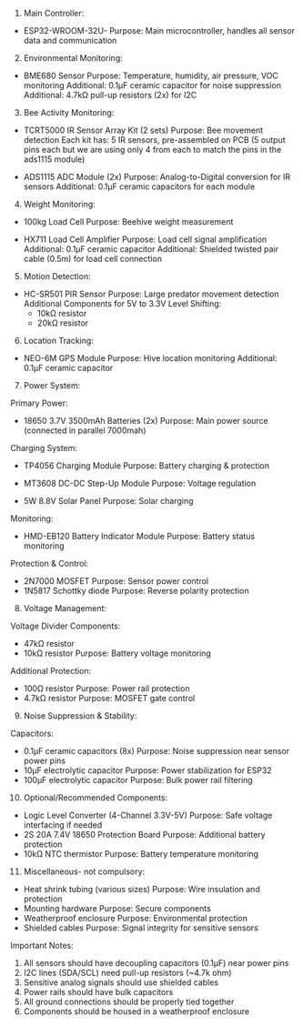 1. Main Controller:

- ESP32-WROOM-32U- Purpose: Main microcontroller, handles all sensor data and communication


2. Environmental Monitoring:

- BME680 Sensor
  Purpose: Temperature, humidity, air pressure, VOC monitoring
  Additional: 0.1µF ceramic capacitor for noise suppression
  Additional: 4.7kΩ pull-up resistors (2x) for I2C


3. Bee Activity Monitoring:

- TCRT5000 IR Sensor Array Kit (2 sets)
  Purpose: Bee movement detection
  Each kit has: 5 IR sensors, pre-assembled on PCB (5 output pins each but we are using only 4 from each to match the pins in the ads1115 module)

- ADS1115 ADC Module (2x)
  Purpose: Analog-to-Digital conversion for IR sensors
  Additional: 0.1µF ceramic capacitors for each module


4. Weight Monitoring:

- 100kg Load Cell
  Purpose: Beehive weight measurement

- HX711 Load Cell Amplifier
  Purpose: Load cell signal amplification
  Additional: 0.1µF ceramic capacitor
  Additional: Shielded twisted pair cable (0.5m) for load cell connection


5. Motion Detection:

- HC-SR501 PIR Sensor
  Purpose: Large predator movement detection
  Additional Components for 5V to 3.3V Level Shifting:
  - 10kΩ resistor
  - 20kΩ resistor

6. Location Tracking:

- NEO-6M GPS Module
  Purpose: Hive location monitoring
  Additional: 0.1µF ceramic capacitor


7. Power System:

Primary Power:
- 18650 3.7V 3500mAh Batteries (2x)
  Purpose: Main power source (connected in parallel 7000mah) 

Charging System:
- TP4056 Charging Module
  Purpose: Battery charging & protection

- MT3608 DC-DC Step-Up Module
  Purpose: Voltage regulation

- 5W 8.8V Solar Panel
  Purpose: Solar charging

Monitoring:
- HMD-EB120 Battery Indicator Module
  Purpose: Battery status monitoring

Protection & Control:
- 2N7000 MOSFET
  Purpose: Sensor power control
- 1N5817 Schottky diode
  Purpose: Reverse polarity protection


8. Voltage Management:

Voltage Divider Components:
- 47kΩ resistor
- 10kΩ resistor
  Purpose: Battery voltage monitoring

Additional Protection:
- 100Ω resistor
  Purpose: Power rail protection
- 4.7kΩ resistor
  Purpose: MOSFET gate control

9. Noise Suppression & Stability:

Capacitors:
- 0.1µF ceramic capacitors (8x)
  Purpose: Noise suppression near sensor power pins
- 10μF electrolytic capacitor
  Purpose: Power stabilization for ESP32
- 100µF electrolytic capacitor
  Purpose: Bulk power rail filtering

10. Optional/Recommended Components:

- Logic Level Converter (4-Channel 3.3V-5V)
  Purpose: Safe voltage interfacing if needed
- 2S 20A 7.4V 18650 Protection Board
  Purpose: Additional battery protection
- 10kΩ NTC thermistor
  Purpose: Battery temperature monitoring


11. Miscellaneous- not compulsory:

- Heat shrink tubing (various sizes)
  Purpose: Wire insulation and protection
- Mounting hardware
  Purpose: Secure components
- Weatherproof enclosure
  Purpose: Environmental protection
- Shielded cables
  Purpose: Signal integrity for sensitive sensors


Important Notes:
1. All sensors should have decoupling capacitors (0.1µF) near power pins
2. I2C lines (SDA/SCL) need pull-up resistors (~4.7k ohm)
3. Sensitive analog signals should use shielded cables
4. Power rails should have bulk capacitors
5. All ground connections should be properly tied together
6. Components should be housed in a weatherproof enclosure